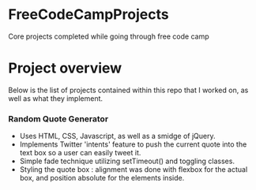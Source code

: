 # FreeCodeCampProjects
Core projects completed while going through free code camp
# Project overview #
Below is the list of projects contained within this repo that I worked on, as well as what they implement.

### Random Quote Generator ###
 - Uses HTML, CSS, Javascript, as well as a smidge of jQuery.
 - Implements Twitter 'intents' feature to push the current quote into the text box so a user can easily tweet it.
 - Simple fade technique utilizing setTimeout() and toggling classes.
 - Styling the quote box : alignment was done with flexbox for the actual box, and position absolute for the elements inside.
